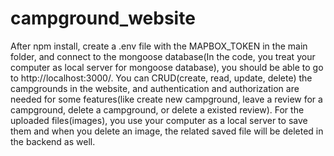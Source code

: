 # campground_website
After npm install, create a .env file with the MAPBOX_TOKEN in the main folder, and connect to the mongoose database(In the code, you treat your computer as local server for mongoose database), you should be able to go to http://localhost:3000/.
You can CRUD(create, read, update, delete) the campgrounds in the website, and authentication and authorization are needed for some features(like create new campground, leave a review for a campground, delete a campground, or delete a existed review). For the uploaded files(images), you use your computer as a local server to save them and when you delete an image, the related saved file will be deleted in the backend as well.
